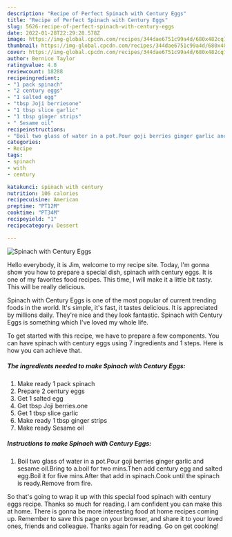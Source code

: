 ```yaml
---
description: "Recipe of Perfect Spinach with Century Eggs"
title: "Recipe of Perfect Spinach with Century Eggs"
slug: 5626-recipe-of-perfect-spinach-with-century-eggs
date: 2022-01-28T22:29:28.578Z
image: https://img-global.cpcdn.com/recipes/344dae6751c99a4d/680x482cq70/spinach-with-century-eggs-recipe-main-photo.jpg
thumbnail: https://img-global.cpcdn.com/recipes/344dae6751c99a4d/680x482cq70/spinach-with-century-eggs-recipe-main-photo.jpg
cover: https://img-global.cpcdn.com/recipes/344dae6751c99a4d/680x482cq70/spinach-with-century-eggs-recipe-main-photo.jpg
author: Bernice Taylor
ratingvalue: 4.8
reviewcount: 18288
recipeingredient:
- "1 pack spinach"
- "2 century eggs"
- "1 salted egg"
- "tbsp Joji berriesone"
- "1 tbsp slice garlic"
- "1 tbsp ginger strips"
- " Sesame oil"
recipeinstructions:
- "Boil two glass of water in a pot.Pour goji berries ginger garlic and sesame oil.Bring to a.boil for two mins.Then add century egg and salted egg.Boil it for five mins.After that add in spinach.Cook until the spinach is ready.Remove from fire."
categories:
- Recipe
tags:
- spinach
- with
- century

katakunci: spinach with century 
nutrition: 106 calories
recipecuisine: American
preptime: "PT12M"
cooktime: "PT34M"
recipeyield: "1"
recipecategory: Dessert

---
```



![Spinach with Century Eggs](https://img-global.cpcdn.com/recipes/344dae6751c99a4d/680x482cq70/spinach-with-century-eggs-recipe-main-photo.jpg)

Hello everybody, it is Jim, welcome to my recipe site. Today, I'm gonna show you how to prepare a special dish, spinach with century eggs. It is one of my favorites food recipes. This time, I will make it a little bit tasty. This will be really delicious.



Spinach with Century Eggs is one of the most popular of current trending foods in the world. It's simple, it's fast, it tastes delicious. It is appreciated by millions daily. They're nice and they look fantastic. Spinach with Century Eggs is something which I've loved my whole life.


To get started with this recipe, we have to prepare a few components. You can have spinach with century eggs using 7 ingredients and 1 steps. Here is how you can achieve that.

<!--inarticleads1-->

##### The ingredients needed to make Spinach with Century Eggs:

1. Make ready 1 pack spinach
1. Prepare 2 century eggs
1. Get 1 salted egg
1. Get tbsp Joji berries.one
1. Get 1 tbsp slice garlic
1. Make ready 1 tbsp ginger strips
1. Make ready  Sesame oil




<!--inarticleads2-->

##### Instructions to make Spinach with Century Eggs:

1. Boil two glass of water in a pot.Pour goji berries ginger garlic and sesame oil.Bring to a.boil for two mins.Then add century egg and salted egg.Boil it for five mins.After that add in spinach.Cook until the spinach is ready.Remove from fire.




So that's going to wrap it up with this special food spinach with century eggs recipe. Thanks so much for reading. I am confident you can make this at home. There is gonna be more interesting food at home recipes coming up. Remember to save this page on your browser, and share it to your loved ones, friends and colleague. Thanks again for reading. Go on get cooking!
